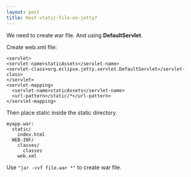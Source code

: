 ```yaml
---
layout: post
title: Host-static-file-on-jetty7
---
```


We need to create war file.
And using **DefaultServlet**.

Create web.xml file:

    <servlet>
    <servlet-name>staticAssets</servlet-name>
    <servlet-class>org.eclipse.jetty.servlet.DefaultServlet</servlet-class>
    </servlet>
    <servlet-mapping>
      <servlet-name>staticAssets</servlet-name>
      <url-pattern>/static/*</url-pattern>
    </servlet-mapping>
    
Then place static inside the static directory.

    myapp.war:
      static/
        index.html
      WEB-INF/
        classes/
          classes
        web.xml

Use `"jar -cvf file.war *"` to create war file.
